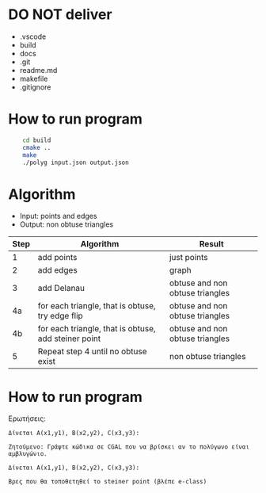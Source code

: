 # DO NOT deliver 

- .vscode
- build
- docs
- .git
- readme.md
- makefile
- .gitignore



# How to run program

```bash
    cd build
    cmake ..
    make
    ./polyg input.json output.json
```

# Algorithm

- Input: points and edges
- Output: non obtuse triangles

| Step | Algorithm                                            | Result                          |
| ---- | ---------------------------------------------------- | ------------------------------- |
| 1    | add points                                           | just points                     |
| 2    | add edges                                            | graph                           |
| 3    | add Delanau                                          | obtuse and non obtuse triangles |
| 4a   | for each triangle, that is obtuse, try edge flip     | obtuse and non obtuse triangles |
| 4b   | for each triangle, that is obtuse, add steiner point | obtuse and non obtuse triangles |
| 5    | Repeat step 4 until no obtuse exist                  | non obtuse triangles            |

# How to run program

Ερωτήσεις:

```
Δίνεται Α(x1,y1), B(x2,y2), C(x3,y3):

Ζητούμενο: Γράψτε κώδικα σε CGAL που να βρίσκει αν το πολύγωνο είναι αμβλυγώνιο.
```

```
Δίνεται Α(x1,y1), B(x2,y2), C(x3,y3):

Βρες που θα τοποθετηθεί το steiner point (βλέπε e-class)
```
